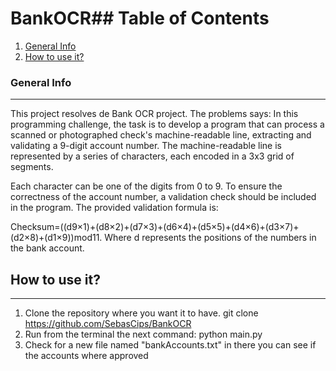 # BankOCR## Table of Contents
1. [General Info](#general-info)
2. [How to use it?](#operation)

### General Info
***
This project resolves de Bank OCR project. The problems says:
In this programming challenge, the task is to develop a program that can process a scanned or photographed check's machine-readable line, extracting and validating a 9-digit account number. The machine-readable line is represented by a series of characters, each encoded in a 3x3 grid of segments.

Each character can be one of the digits from 0 to 9. To ensure the correctness of the account number, a validation check should be included in the program. The provided validation formula is:

Checksum=((d9×1)+(d8×2)+(d7×3)+(d6×4)+(d5×5)+(d4×6)+(d3×7)+(d2×8)+(d1×9))mod11. Where d represents the positions of the numbers in the bank account.

## How to use it?
***
1. Clone the repository where you want it to have. git clone https://github.com/SebasCips/BankOCR
2. Run from the terminal the next command: python main.py
3. Check for a new file named "bankAccounts.txt" in there you can see if the accounts where approved
